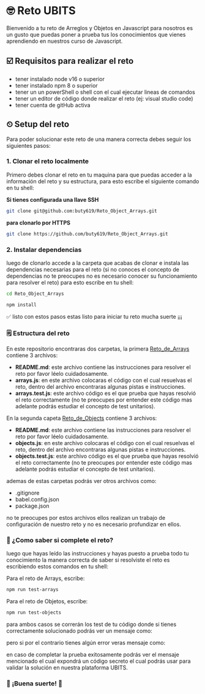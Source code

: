 # 🤓 Reto UBITS

Bienvenido a tu reto de Arreglos y Objetos en Javascript para nosotros es un gusto que puedas poner a prueba tus los conocimientos que vienes aprendiendo en nuestros curso de Javascript.

## ☑️ Requisitos para realizar el reto

- tener instalado node v16 o superior
- tener instalado npm 8 o superior
- tener un un powerShell o shell con el cual ejecutar lineas de comandos
- tener un editor de código donde realizar el reto (ej: visual studio code)
- tener cuenta de gitHub activa

## ⏲ Setup del reto

Para poder solucionar este reto de una manera correcta debes seguir los siguientes pasos:

### 1. Clonar el reto localmente

Primero debes clonar el reto en tu maquina para que puedas acceder a la información del reto y su estructura, para esto escribe el siguiente comando en tu shell:

**Si tienes configurada una llave SSH**

```bash
git clone git@github.com:buty619/Reto_Object_Arrays.git
```

**para clonarlo por HTTPS**

```bash
git clone https://github.com/buty619/Reto_Object_Arrays.git
```

### 2. Instalar dependencias

luego de clonarlo accede a la carpeta que acabas de clonar e instala las dependencias necesarias para el reto (si no conoces el concepto de dependencias no te preocupes no es necesario conocer su funcionamiento para resolver el reto) para esto escribe en tu shell:

```bash
cd Reto_Object_Arrays
```

```bash
npm install
```

✅ listo con estos pasos estas listo para iniciar tu reto mucha suerte ¡¡¡

### 🗒 Estructura del reto

En este repositorio encontraras dos carpetas, la primera [Reto_de_Arrays](https://github.com/buty619/Reto_Object_Arrays/tree/main/Reto_de_Arrays) contiene 3 archivos:

- **README.md**: este archivo contiene las instrucciones para resolver el reto por favor léelo cuidadosamente.
- **arrays.js**: en este archivo colocaras el código con el cual resuelvas el reto, dentro del archivo encontraras algunas pistas e instrucciones.
- **arrays.test.js**: este archivo código es el que prueba que hayas resolvió el reto correctamente (no te preocupes por entender este código mas adelante podrás estudiar el concepto de test unitarios).

En la segunda capeta [Reto_de_Objects](https://github.com/buty619/Reto_Object_Arrays/tree/main/Reto_de_Objects) contiene 3 archivos:

- **README.md**: este archivo contiene las instrucciones para resolver el reto por favor léelo cuidadosamente.
- **objects.js**: en este archivo colocaras el código con el cual resuelvas el reto, dentro del archivo encontraras algunas pistas e instrucciones.
- **objects.test.js**: este archivo código es el que prueba que hayas resolvió el reto correctamente (no te preocupes por entender este código mas adelante podrás estudiar el concepto de test unitarios).

ademas de estas carpetas podrás ver otros archivos como:

- .gitignore
- babel.config.json
- package.json

no te preocupes por estos archivos ellos realizan un trabajo de configuración de nuestro reto y no es necesario profundizar en ellos.

### 🚀 ¿Como saber si complete el reto?

luego que hayas leído las instrucciones y hayas puesto a prueba todo tu conocimiento la manera correcta de saber si resolviste el reto es escribiendo estos comandos en tu shell:

Para el reto de Arrays, escribe:

```bash
npm run test-arrays
```

Para el reto de Objetos, escribe:

```bash
npm run test-objects
```

para ambos casos se correrán los test de tu código donde si tienes correctamente solucionado podrás ver un mensaje como:

pero si por el contrario tienes algún error veras mensaje como:

en caso de completar la prueba exitosamente podrás ver el mensaje mencionado el cual expondrá un código secreto el cual podrás usar para validar la solución en nuestra plataforma UBITS.

### 🥳 ¡Buena suerte! 🥳
